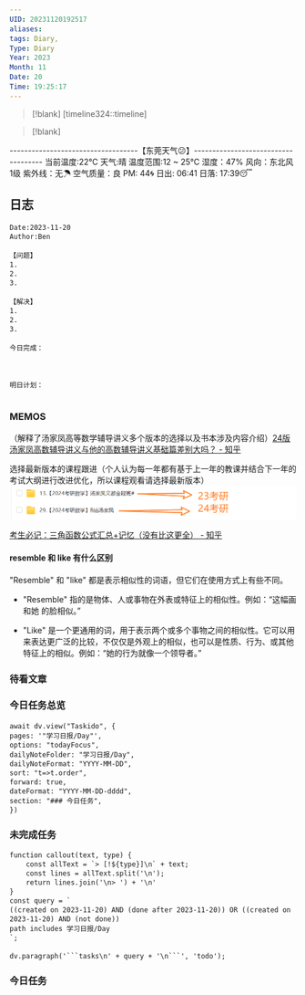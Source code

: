 ```yaml
---
UID: 20231120192517
aliases: 
tags: Diary,
Type: Diary
Year: 2023
Month: 11
Date: 20
Time: 19:25:17
---
```

> [!blank] 
> [timeline324::timeline]

>[!blank]
> 
-----------------------------------【东莞天气😕】------------------------------------
当前温度:22℃
天气:晴
温度范围:12 ~ 25℃
湿度：47%
风向：东北风 1级
紫外线：无☂
空气质量：良 PM: 44🌀
日出: 06:41 日落: 17:39😴

## 日志

```
Date:2023-11-20
Author:Ben

【问题】
1.
2.
3.

【解决】
1.
2.
3.

今日完成：



明日计划：


```

### MEMOS

（解释了汤家凤高等数学辅导讲义多个版本的选择以及书本涉及内容介绍）[24版汤家凤高数辅导讲义与他的高数辅导讲义基础篇差别大吗？ - 知乎](https://www.zhihu.com/question/560603611/answer/2754285210)

选择最新版本的课程跟进（个人认为每一年都有基于上一年的教课并结合下一年的考试大纲进行改进优化，所以课程观看请选择最新版本）![](asset/Pasted%20image%2020231120193350.png)

[考生必记：三角函数公式汇总+记忆（没有比这更全） - 知乎](https://zhuanlan.zhihu.com/p/390928056)

#### resemble 和 like 有什么区别

"Resemble" 和 "like" 都是表示相似性的词语，但它们在使用方式上有些不同。

- "Resemble" 指的是物体、人或事物在外表或特征上的相似性。例如：“这幅画和她
的脸相似。”

- "Like" 是一个更通用的词，用于表示两个或多个事物之间的相似性。它可以用来表达更广泛的比较，不仅仅是外观上的相似，也可以是性质、行为、或其他特征上的相似。例如：“她的行为就像一个领导者。”

### 待看文章



### 今日任务总览

```dataviewjs
await dv.view("Taskido", {
pages: '"学习日报/Day"',
options: "todayFocus",
dailyNoteFolder: "学习日报/Day",
dailyNoteFormat: "YYYY-MM-DD",
sort: "t=>t.order",
forward: true,
dateFormat: "YYYY-MM-DD-dddd",
section: "### 今日任务",
})
```

### 未完成任务

```dataviewjs
function callout(text, type) {
    const allText = `> [!${type}]\n` + text;
    const lines = allText.split('\n');
    return lines.join('\n> ') + '\n'
}
const query = `
((created on 2023-11-20) AND (done after 2023-11-20)) OR ((created on 2023-11-20) AND (not done))
path includes 学习日报/Day
`;

dv.paragraph('```tasks\n' + query + '\n```', 'todo');
```


### 今日任务
